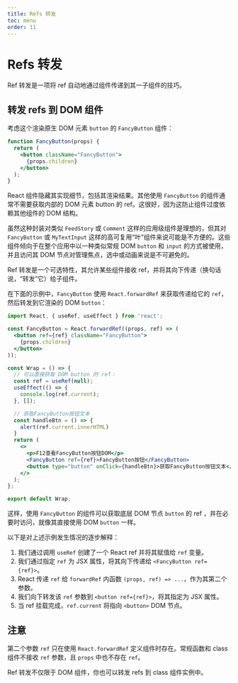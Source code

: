 ```yaml
---
title: Refs 转发
toc: menu
order: 11
---
```


# Refs 转发

Ref 转发是一项将 ref 自动地通过组件传递到其一子组件的技巧。

## 转发 refs 到 DOM 组件

考虑这个渲染原生 DOM 元素 `button` 的 `FancyButton` 组件：

```jsx | pure
function FancyButton(props) {
  return (
    <button className="FancyButton">
      {props.children}
    </button>
  );
}
```

React 组件隐藏其实现细节，包括其渲染结果。其他使用 `FancyButton` 的组件通常不需要获取内部的 DOM 元素 button 的 ref。这很好，因为这防止组件过度依赖其他组件的 DOM 结构。

虽然这种封装对类似 `FeedStory` 或 `Comment` 这样的应用级组件是理想的，但其对 `FancyButton` 或 `MyTextInput` 这样的高可复用“叶”组件来说可能是不方便的。这些组件倾向于在整个应用中以一种类似常规 DOM `button` 和 `input` 的方式被使用，并且访问其 DOM 节点对管理焦点，选中或动画来说是不可避免的。

<Alert type="info">
Ref 转发是一个可选特性，其允许某些组件接收 ref，并将其向下传递（换句话说，“转发”它）给子组件。
</Alert>

在下面的示例中，`FancyButton` 使用 `React.forwardRef` 来获取传递给它的 `ref`，然后转发到它渲染的 DOM `button`：

```jsx
import React, { useRef, useEffect } from 'react';

const FancyButton = React.forwardRef((props, ref) => (
  <button ref={ref} className="FancyButton">
    {props.children}
  </button>
));

const Wrap = () => {
  // 可以直接获取 DOM button 的 ref：
  const ref = useRef(null);
  useEffect(() => {
    console.log(ref.current);
  }, []);

  // 获取FancyButton按钮文本
  const handleBtn = () => {
    alert(ref.current.innerHTML)
  }
  return (
    <>
      <p>F12查看FancyButton按钮DOM</p>
      <FancyButton ref={ref}>FancyButton按钮</FancyButton>
      <button type="button" onClick={handleBtn}>获取FancyButton按钮文本</button>
    </>
  );
};

export default Wrap;
```

这样，使用 `FancyButton` 的组件可以获取底层 DOM 节点 `button` 的 ref ，并在必要时访问，就像其直接使用 DOM `button` 一样。

以下是对上述示例发生情况的逐步解释：

1. 我们通过调用 `useRef` 创建了一个 React ref 并将其赋值给 `ref` 变量。
2. 我们通过指定 `ref` 为 JSX 属性，将其向下传递给 `<FancyButton ref={ref}>`。
3. React 传递 `ref` 给 `forwardRef` 内函数 `(props, ref) => ...`，作为其第二个参数。
4. 我们向下转发该 `ref` 参数到 `<button ref={ref}>`，将其指定为 JSX 属性。
5. 当 ref 挂载完成，`ref.current` 将指向 `<button>` DOM 节点。

## 注意

第二个参数 `ref` 只在使用 `React.forwardRef` 定义组件时存在。常规函数和 class 组件不接收 `ref` 参数，且 `props` 中也不存在 `ref`。

Ref 转发不仅限于 DOM 组件，你也可以转发 refs 到 class 组件实例中。
